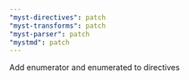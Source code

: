 ```yaml
---
"myst-directives": patch
"myst-transforms": patch
"myst-parser": patch
"mystmd": patch
---
```


Add enumerator and enumerated to directives
